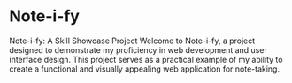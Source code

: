 # Note-i-fy
Note-i-fy: A Skill Showcase Project  Welcome to Note-i-fy, a project designed to demonstrate my proficiency in web development and user interface design. This project serves as a practical example of my ability to create a functional and visually appealing web application for note-taking.
